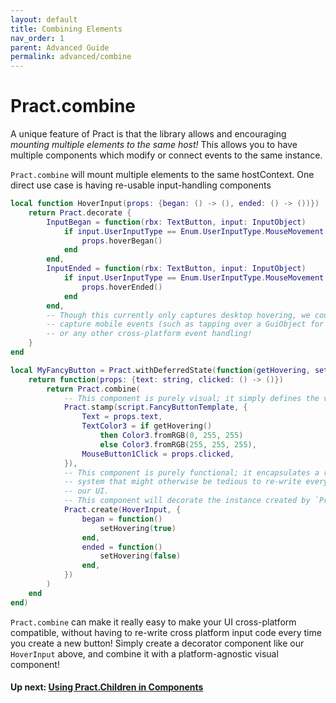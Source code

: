 ```yaml
---
layout: default
title: Combining Elements
nav_order: 1
parent: Advanced Guide
permalink: advanced/combine
---
```


# Pract.combine

A unique feature of Pract is that the library allows and encouraging _mounting multiple elements to the same host!_ This allows you to have multiple components which modify or connect events to the same instance.

`Pract.combine` will mount multiple elements to the same hostContext. One direct use case is having re-usable input-handling components

```lua
local function HoverInput(props: {began: () -> (), ended: () -> ())})
    return Pract.decorate {
        InputBegan = function(rbx: TextButton, input: InputObject)
            if input.UserInputType == Enum.UserInputType.MouseMovement then
                props.hoverBegan()
            end
        end,
        InputEnded = function(rbx: TextButton, input: InputObject)
            if input.UserInputType == Enum.UserInputType.MouseMovement then
                props.hoverEnded()
            end
        end,
        -- Though this currently only captures desktop hovering, we could potentially use this to
        -- capture mobile events (such as tapping over a GuiObject for a long period of time)
        -- or any other cross-platform event handling!
    }
end

local MyFancyButton = Pract.withDeferredState(function(getHovering, setHovering)
    return function(props: {text: string, clicked: () -> ()})
        return Pract.combine(
            -- This component is purely visual; it simply defines the visuals from state and props!
            Pract.stamp(script.FancyButtonTemplate, {
                Text = props.text,
                TextColor3 = if getHovering()
                    then Color3.fromRGB(0, 255, 255)
                    else Color3.fromRGB(255, 255, 255),
                MouseButton1Click = props.clicked,
            }),
            -- This component is purely functional; it encapsulates a reusable hover input event
            -- system that might otherwise be tedious to re-write every time we create a button in
            -- our UI.
            -- This component will decorate the instance created by `Pract.stamp` above.
            Pract.create(HoverInput, {
                began = function()
                    setHovering(true)
                end,
                ended = function()
                    setHovering(false)
                end,
            })
        )
    end
end)
```

`Pract.combine` can make it really easy to make your UI cross-platform compatible, without having to re-write cross platform input code every time you create a new button! Simply create a decorator component like our `HoverInput` above, and combine it with a platform-agnostic visual component!

#### Up next: [Using Pract.Children in Components](./children)